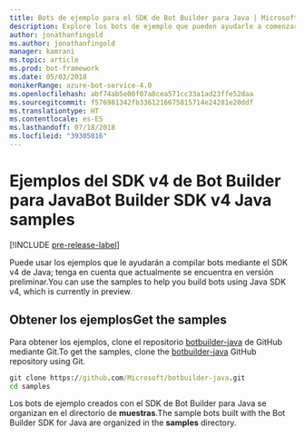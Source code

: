 ```yaml
---
title: Bots de ejemplo para el SDK de Bot Builder para Java | Microsoft Docs
description: Explore los bots de ejemplo que pueden ayudarle a comenzar a desarrollar bots con el SDK de Bot Builder para Java.
author: jonathanfingold
ms.author: jonathanfingold
manager: kamrani
ms.topic: article
ms.prod: bot-framework
ms.date: 05/03/2018
monikerRange: azure-bot-service-4.0
ms.openlocfilehash: abf74ab5e00f07a8cea571cc33a1ad23ffe52daa
ms.sourcegitcommit: f576981342fb3361216675815714e24281e20ddf
ms.translationtype: HT
ms.contentlocale: es-ES
ms.lasthandoff: 07/18/2018
ms.locfileid: "39305016"
---
```

# <a name="bot-builder-sdk-v4-java-samples"></a><span data-ttu-id="c2773-103">Ejemplos del SDK v4 de Bot Builder para Java</span><span class="sxs-lookup"><span data-stu-id="c2773-103">Bot Builder SDK v4 Java samples</span></span>
[!INCLUDE [pre-release-label](../includes/pre-release-label.md)]

<span data-ttu-id="c2773-104">Puede usar los ejemplos que le ayudarán a compilar bots mediante el SDK v4 de Java; tenga en cuenta que actualmente se encuentra en versión preliminar.</span><span class="sxs-lookup"><span data-stu-id="c2773-104">You can use the samples to help you build bots using Java SDK v4, which is currently in preview.</span></span>

## <a name="get-the-samples"></a><span data-ttu-id="c2773-105">Obtener los ejemplos</span><span class="sxs-lookup"><span data-stu-id="c2773-105">Get the samples</span></span>
<span data-ttu-id="c2773-106">Para obtener los ejemplos, clone el repositorio [botbuilder-java](https://github.com/Microsoft/botbuilder-java) de GitHub mediante Git.</span><span class="sxs-lookup"><span data-stu-id="c2773-106">To get the samples, clone the [botbuilder-java](https://github.com/Microsoft/botbuilder-java) GitHub repository using Git.</span></span>

```cmd
git clone https://github.com/Microsoft/botbuilder-java.git
cd samples
```
<span data-ttu-id="c2773-107">Los bots de ejemplo creados con el SDK de Bot Builder para Java se organizan en el directorio de **muestras**.</span><span class="sxs-lookup"><span data-stu-id="c2773-107">The sample bots built with the Bot Builder SDK for Java are organized in the **samples** directory.</span></span>
